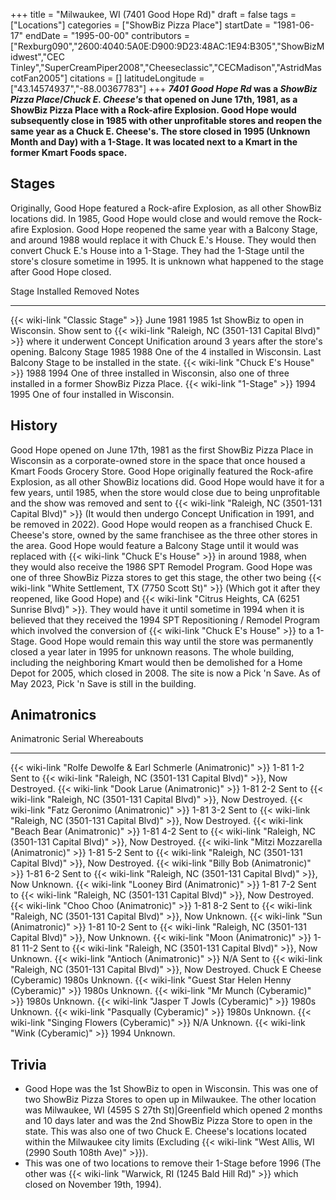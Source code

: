 +++
title = "Milwaukee, WI (7401 Good Hope Rd)"
draft = false
tags = ["Locations"]
categories = ["ShowBiz Pizza Place"]
startDate = "1981-06-17"
endDate = "1995-00-00"
contributors = ["Rexburg090","2600:4040:5A0E:D900:9D23:48AC:1E94:B305","ShowBizMidwest","CEC Tinley","SuperCreamPiper2008","Cheeseclassic","CECMadison","AstridMascotFan2005"]
citations = []
latitudeLongitude = ["43.14574937","-88.00367783"]
+++
***7401 Good Hope Rd* was a *ShowBiz Pizza Place*/*Chuck E. Cheese's* that opened on June 17th, 1981, as a ShowBiz Pizza Place with a Rock-afire Explosion. Good Hope would subsequently close in 1985 with other unprofitable stores and reopen the same year as a Chuck E. Cheese's. The store closed in 1995 (Unknown Month and Day) with a 1-Stage. It was located next to a Kmart in the former Kmart Foods space.**

## Stages

Originally, Good Hope featured a Rock-afire Explosion, as all other ShowBiz locations did. In 1985, Good Hope would close and would remove the Rock-afire Explosion. Good Hope reopened the same year with a Balcony Stage, and around 1988 would replace it with Chuck E.'s House. They would then convert Chuck E.'s House into a 1-Stage. They had the 1-Stage until the store's closure sometime in 1995. It is unknown what happened to the stage after Good Hope closed.

  Stage                                      Installed   Removed   Notes
  ------------------------------------------ ----------- --------- ----------------------------------------------------------------------------------------------------------------------------------------------------------------------------------------------
  {{< wiki-link "Classic Stage" >}}      June 1981   1985      1st ShowBiz to open in Wisconsin. Show sent to {{< wiki-link "Raleigh, NC (3501-131 Capital Blvd)" >}} where it underwent Concept Unification around 3 years after the store's opening.
  Balcony Stage                              1985        1988      One of the 4 installed in Wisconsin. Last Balcony Stage to be installed in the state.
  {{< wiki-link "Chuck E's House" >}}   1988        1994      One of three installed in Wisconsin, also one of three installed in a former ShowBiz Pizza Place.
  {{< wiki-link "1-Stage" >}}            1994        1995      One of four installed in Wisconsin.

## History

Good Hope opened on June 17th, 1981 as the first ShowBiz Pizza Place in Wisconsin as a corporate-owned store in the space that once housed a Kmart Foods Grocery Store. Good Hope originally featured the Rock-afire Explosion, as all other ShowBiz locations did. Good Hope would have it for a few years, until 1985, when the store would close due to being unprofitable and the show was removed and sent to {{< wiki-link "Raleigh, NC (3501-131 Capital Blvd)" >}} (It would then undergo Concept Unification in 1991, and be removed in 2022). Good Hope would reopen as a franchised Chuck E. Cheese's store, owned by the same franchisee as the three other stores in the area. Good Hope would feature a Balcony Stage until it would was replaced with {{< wiki-link "Chuck E's House" >}} in around 1988, when they would also receive the 1986 SPT Remodel Program. Good Hope was one of three ShowBiz Pizza stores to get this stage, the other two being {{< wiki-link "White Settlement, TX (7750 Scott St)" >}} (Which got it after they reopened, like Good Hope) and {{< wiki-link "Citrus Heights, CA (6251 Sunrise Blvd)" >}}. They would have it until sometime in 1994 when it is believed that they received the 1994 SPT Repositioning / Remodel Program which involved the conversion of {{< wiki-link "Chuck E's House" >}} to a 1-Stage. Good Hope would remain this way until the store was permanently closed a year later in 1995 for unknown reasons. The whole building, including the neighboring Kmart would then be demolished for a Home Depot for 2005, which closed in 2008. The site is now a Pick 'n Save. As of May 2023, Pick 'n Save is still in the building.

## Animatronics

  Animatronic                                                           Serial      Whereabouts
  --------------------------------------------------------------------- ----------- -------------------------------------------------------------------------------------
  {{< wiki-link "Rolfe Dewolfe & Earl Schmerle (Animatronic)" >}}   1-81 1-2    Sent to {{< wiki-link "Raleigh, NC (3501-131 Capital Blvd)" >}}, Now Destroyed.
  {{< wiki-link "Dook Larue (Animatronic)" >}}                      1-81 2-2    Sent to {{< wiki-link "Raleigh, NC (3501-131 Capital Blvd)" >}}, Now Destroyed.
  {{< wiki-link "Fatz Geronimo (Animatronic)" >}}                   1-81 3-2    Sent to {{< wiki-link "Raleigh, NC (3501-131 Capital Blvd)" >}}, Now Destroyed.
  {{< wiki-link "Beach Bear (Animatronic)" >}}                      1-81 4-2    Sent to {{< wiki-link "Raleigh, NC (3501-131 Capital Blvd)" >}}, Now Destroyed.
  {{< wiki-link "Mitzi Mozzarella (Animatronic)" >}}                1-81 5-2    Sent to {{< wiki-link "Raleigh, NC (3501-131 Capital Blvd)" >}}, Now Destroyed.
  {{< wiki-link "Billy Bob (Animatronic)" >}}                       1-81 6-2    Sent to {{< wiki-link "Raleigh, NC (3501-131 Capital Blvd)" >}}, Now Unknown.
  {{< wiki-link "Looney Bird (Animatronic)" >}}                     1-81 7-2    Sent to {{< wiki-link "Raleigh, NC (3501-131 Capital Blvd)" >}}, Now Destroyed.
  {{< wiki-link "Choo Choo (Animatronic)" >}}                       1-81 8-2    Sent to {{< wiki-link "Raleigh, NC (3501-131 Capital Blvd)" >}}, Now Unknown.
  {{< wiki-link "Sun (Animatronic)" >}}                             1-81 10-2   Sent to {{< wiki-link "Raleigh, NC (3501-131 Capital Blvd)" >}}, Now Unknown.
  {{< wiki-link "Moon (Animatronic)" >}}                            1-81 11-2   Sent to {{< wiki-link "Raleigh, NC (3501-131 Capital Blvd)" >}}, Now Unknown.
  {{< wiki-link "Antioch (Animatronic)" >}}                         N/A         Sent to {{< wiki-link "Raleigh, NC (3501-131 Capital Blvd)" >}}, Now Destroyed.
  Chuck E Cheese (Cyberamic)                                            1980s       Unknown.
  {{< wiki-link "Guest Star Helen Henny (Cyberamic)" >}}            1980s       Unknown.
  {{< wiki-link "Mr Munch (Cyberamic)" >}}                          1980s       Unknown.
  {{< wiki-link "Jasper T Jowls (Cyberamic)" >}}                    1980s       Unknown.
  {{< wiki-link "Pasqually (Cyberamic)" >}}                         1980s       Unknown.
  {{< wiki-link "Singing Flowers (Cyberamic)" >}}                   N/A         Unknown.
  {{< wiki-link "Wink (Cyberamic)" >}}                              1994        Unknown.

## Trivia

- Good Hope was the 1st ShowBiz to open in Wisconsin. This was one of two ShowBiz Pizza Stores to open up in Milwaukee. The other location was Milwaukee, WI (4595 S 27th St)|Greenfield which opened 2 months and 10 days later and was the 2nd ShowBiz Pizza Store to open in the state. This was also one of two Chuck E. Cheese's locations located within the Milwaukee city limits (Excluding {{< wiki-link "West Allis, WI (2990 South 108th Ave)" >}}).
- This was one of two locations to remove their 1-Stage before 1996 (The other was {{< wiki-link "Warwick, RI (1245 Bald Hill Rd)" >}} which closed on November 19th, 1994).
